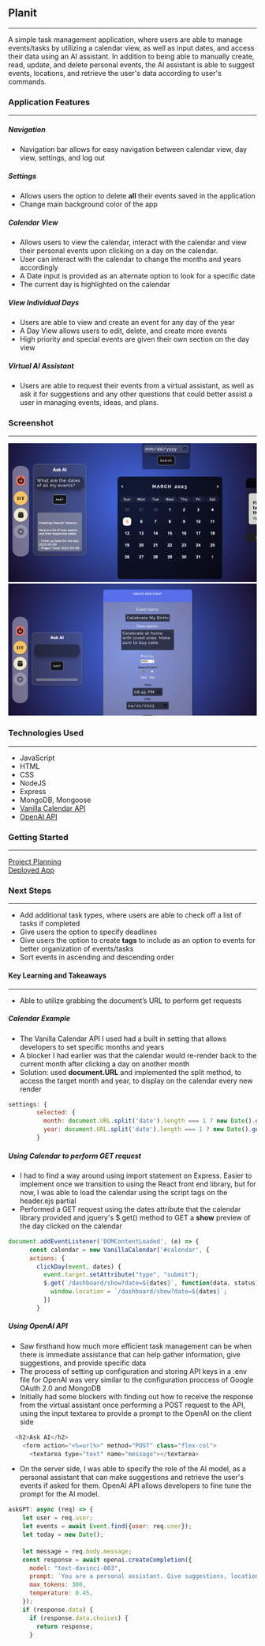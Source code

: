 ## Planit
___
A simple task management application, where users are able to manage events/tasks by utilizing a calendar view, as well as input dates, and access their data using an AI assistant. In addition to being able to manually create, read, update, and delete personal events, the AI assistant is able to suggest events, locations, and retrieve the user's data according to user's commands.

### Application Features
___

##### Navigation
- Navigation bar allows for easy navigation between calendar view, day view, settings, and log out

##### Settings
- Allows users the option to delete <b>all</b> their events saved in the application
- Change main background color of the app

##### Calendar View
- Allows users to view the calendar, interact with the calendar and view their personal events upon clicking on a day on the calendar.
- User can interact with the calendar to change the months and years accordingly
- A Date input is provided as an alternate option to look for a specific date
- The current day is highlighted on the calendar

##### View Individual Days
- Users are able to view and create an event for any day of the year
- A Day View allows users to edit, delete, and create more events
- High priority and special events are given their own section on the day view

##### Virtual AI Assistant
- Users are able to request their events from a virtual assistant, as well as ask it for suggestions and any other questions that could better assist a user in managing events, ideas, and plans.

### Screenshot
___
<img src="./public/images/1.png">
<img src="./public/images/2.png">

### Technologies Used
___
- JavaScript
- HTML
- CSS
- NodeJS
- Express
- MongoDB, Mongoose
- <a href="https://vanilla-calendar.frontend.uvarov.tech/api/">Vanilla Calendar API</a>
- <a href="https://platform.openai.com/docs/api-reference/introduction">OpenAI API</a>

### Getting Started
___

<a href="https://trello.com/b/8n4we4d9/full-stack-app">Project Planning</a>
<br>
<a href="https://planitask.herokuapp.com/dashboard">Deployed App</a>

### Next Steps
___
- Add additional task types, where users are able to check off a list of tasks if completed
- Give users the option to specify deadlines
- Give users the option to create <b>tags</b> to include as an option to events for better organization of events/tasks
- Sort events in ascending and descending order

#### Key Learning and Takeaways
___
- Able to utilize grabbing the document’s URL to perform get requests

##### Calendar Example
  - The Vanilla Calendar API I used had a built in setting that allows developers to set specific months and years
  - A blocker I had earlier was that the calendar would re-render back to the current month after clicking a day on another month
  - Solution: used <b>document.URL</b> and implemented the split method, to access the target month and year, to display on the calendar every new render
```javascript
settings: {
        selected: {
          month: document.URL.split('date').length === 1 ? new Date().getMonth() : document.URL.split('date')[1].split('-')[1] - 1,
          year: document.URL.split('date').length === 1 ? new Date().getFullYear() : Number(document.URL.split('date')[1].split('-')[0].slice(1))
        }
```
      
##### Using Calendar to perform GET request
  - I had to find a way around using import statement on Express. Easier to implement once we transition to using the React front end library, but for now, I was able to load the calendar using the script tags on the header.ejs partial
  - Performed a GET request using the dates attribute that the calendar library provided and jquery's $.get() method to GET a <b>show</b> preview of the day clicked on the calendar

```javaScript
document.addEventListener('DOMContentLoaded', (e) => {
      const calendar = new VanillaCalendar('#calendar', {
      actions: {
        clickDay(event, dates) {              
          event.target.setAttribute("type", "submit");
          $.get(`/dashboard/show?date=${dates}`, function(data, status) {             
            window.location = `/dashboard/show?date=${dates}`;   
          })
        }
```

##### Using OpenAI API
- Saw firsthand how much more efficient task management can be when there is immediate assistance that can help gather information, give suggestions, and provide specific data
- The process of setting up configuration and storing API keys in a .env file for OpenAI was very similar to the configuration proccess of Google OAuth 2.0 and MongoDB
- Initially had some blockers with finding out how to receive the response from the virtual assistant once performing a POST request to the API, using the input textarea to provide a prompt to the OpenAI on the client side
```javaScript
  <h2>Ask AI</h2>
    <form action="<%=url%>" method="POST" class="flex-col">
      <textarea type="text" name="message"></textarea>
```
- On the server side, I was able to specify the role of the AI model, as a personal assistant that can make suggestions and retrieve the user's events if asked for them. OpenAI API allows developers to fine tune the prompt for the AI model.
```javaScript
askGPT: async (req) => {
    let user = req.user;
    let events = await Event.find({user: req.user});
    let today = new Date();
  
    let message = req.body.message;
    const response = await openai.createCompletion({
      model: "text-davinci-003",
      prompt: `You are a personal assistant. Give suggestions, locations, tasks, events if asked. Present lists in a bullet format. Greet with a message for ${user}. Look up ${events} and its properties if asked. Refer to ${today} if asked about date or time. >${message}?`,
      max_tokens: 300,
      temperature: 0.45,
    });
    if (response.data) {
      if (response.data.choices) {
        return response;
      }
```